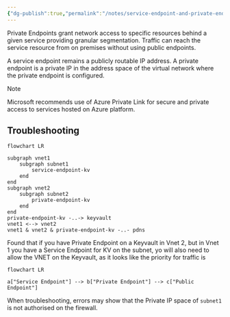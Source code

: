 ```yaml
---
{"dg-publish":true,"permalink":"/notes/service-endpoint-and-private-endpoint-overlap/","tags":["notes"]}
---
```



Private Endpoints grant network access to specific resources behind a given service providing granular segmentation. Traffic can reach the service resource from on premises without using public endpoints.

A service endpoint remains a publicly routable IP address. A private endpoint is a private IP in the address space of the virtual network where the private endpoint is configured.

> [!note]  
> Microsoft recommends use of Azure Private Link for secure and private access to services hosted on Azure platform.

## Troubleshooting

```mermaid
flowchart LR

subgraph vnet1
	subgraph subnet1
		service-endpoint-kv
	end
end
subgraph vnet2
	subgraph subnet2
		private-endpoint-kv
	end
end
private-endpoint-kv -..-> keyvault
vnet1 <--> vnet2
vnet1 & vnet2 & private-endpoint-kv -..- pdns

```

Found that if you have Private Endpoint on a Keyvault in Vnet 2, but in Vnet 1 you have a Service Endpoint for KV on the subnet, yo will also need to allow the VNET on the Keyvault, as it looks like the priority for traffic is

```mermaid
flowchart LR

a["Service Endpoint"] --> b["Private Endpoint"] --> c["Public Endpoint"]
```

When troubleshooting, errors may show that the Private IP space of `subnet1` is not authorised on the firewall.
